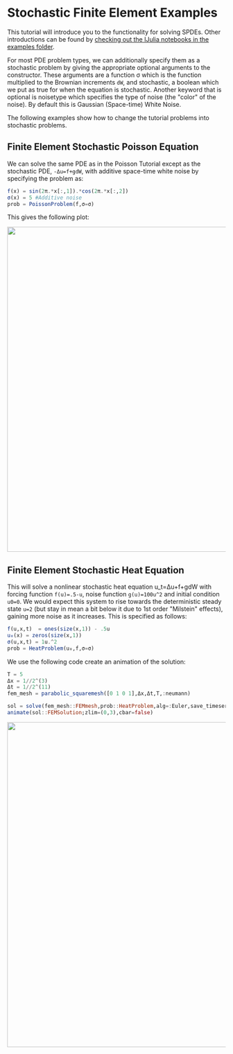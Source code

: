 # Stochastic Finite Element Examples

This tutorial will introduce you to the functionality for solving SPDEs. Other
introductions can be found by [checking out the IJulia notebooks in the examples
folder](https://github.com/ChrisRackauckas/DifferentialEquations.jl/tree/master/examples).

For most PDE problem types, we can additionally specify them as a stochastic
problem by giving the appropriate optional arguments to the constructor. These
arguments are a function σ which is the function multiplied to the Brownian
increments ``dW``, and stochastic, a boolean which we put as true for when the equation
is stochastic. Another keyword that is optional is noisetype which specifies the
type of noise (the "color" of the noise). By default this is Gaussian (Space-time)
White Noise.

The following examples show how to change the tutorial problems into stochastic problems.

## Finite Element Stochastic Poisson Equation

We can solve the same PDE as in the Poisson Tutorial except as the stochastic PDE,
 ``-Δu=f+gdW``, with additive space-time white noise by specifying the problem as:

```julia
f(x) = sin(2π.*x[:,1]).*cos(2π.*x[:,2])
σ(x) = 5 #Additive noise
prob = PoissonProblem(f,σ=σ)
```

This gives the following plot:

<img src="https://raw.githubusercontent.com/ChrisRackauckas/DifferentialEquations.jl/master/examples/plots/introductionStochasticExample.png" width="750" align="middle" />

## Finite Element Stochastic Heat Equation

This will solve a nonlinear stochastic heat equation u_t=Δu+f+gdW with forcing function `f(u)=.5-u`,
noise function `g(u)=100u^2` and initial condition `u0=0`. We would expect this system
to rise towards the deterministic steady state `u=2` (but stay in mean a bit below
it due to 1st order "Milstein" effects), gaining more noise as it increases.
This is specified as follows:

```julia
f(u,x,t)  = ones(size(x,1)) - .5u
u₀(x) = zeros(size(x,1))
σ(u,x,t) = 1u.^2
prob = HeatProblem(u₀,f,σ=σ)
```

We use the following code create an animation of the solution:

```julia
T = 5
Δx = 1//2^(3)
Δt = 1//2^(11)
fem_mesh = parabolic_squaremesh([0 1 0 1],Δx,Δt,T,:neumann)

sol = solve(fem_mesh::FEMmesh,prob::HeatProblem,alg=:Euler,save_timeseries=true,solver=:LU)
animate(sol::FEMSolution;zlim=(0,3),cbar=false)
```

<img src="https://raw.githubusercontent.com/ChrisRackauckas/DifferentialEquations.jl/master/examples/plots/stochasticHeatAnimation.gif" width="750" align="middle" />
